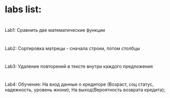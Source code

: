 ﻿# labs list:
#
Lab1: Сравнить две математические функции
#
Lab2: Сортировка матрицы - сначала строки, потом столбцы
#
Lab3: Удаление повторений в тексте внутри каждого предложения
#
Lab4: Обучение: На вход данные о кредиторе (Возраст, соц статус, надежность, уровень жизни); На выход(Вероятность возврата кредита);
